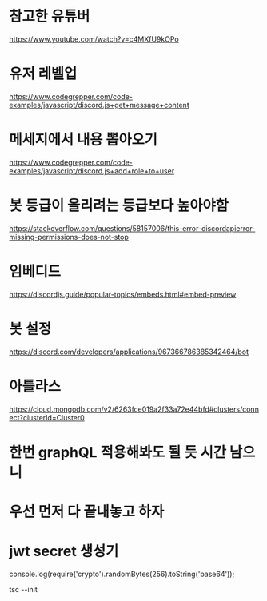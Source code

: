 # 참고한 유튜버

https://www.youtube.com/watch?v=c4MXfU9kOPo

# 유저 레벨업

https://www.codegrepper.com/code-examples/javascript/discord.js+get+message+content

# 메세지에서 내용 뽑아오기

https://www.codegrepper.com/code-examples/javascript/discord.js+add+role+to+user

# 봇 등급이 올리려는 등급보다 높아야함

https://stackoverflow.com/questions/58157006/this-error-discordapierror-missing-permissions-does-not-stop

# 임베디드

https://discordjs.guide/popular-topics/embeds.html#embed-preview

# 봇 설정

https://discord.com/developers/applications/967366786385342464/bot

# 아틀라스

https://cloud.mongodb.com/v2/6263fce019a2f33a72e44bfd#clusters/connect?clusterId=Cluster0

# 한번 graphQL 적용해봐도 될 듯 시간 남으니

# 우선 먼저 다 끝내놓고 하자

# jwt secret 생성기

console.log(require('crypto').randomBytes(256).toString('base64'));

tsc --init
